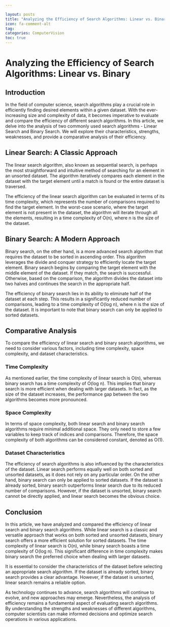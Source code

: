 ```yaml
---

layout: posts
title: "Analyzing the Efficiency of Search Algorithms: Linear vs. Binary"
icon: fa-comment-alt
tag:      
categories: ComputerVision
toc: true
---
```




# Analyzing the Efficiency of Search Algorithms: Linear vs. Binary

## Introduction

In the field of computer science, search algorithms play a crucial role in efficiently finding desired elements within a given dataset. With the ever-increasing size and complexity of data, it becomes imperative to evaluate and compare the efficiency of different search algorithms. In this article, we delve into the analysis of two commonly used search algorithms - Linear Search and Binary Search. We will explore their characteristics, strengths, weaknesses, and provide a comparative analysis of their efficiency.

## Linear Search: A Classic Approach

The linear search algorithm, also known as sequential search, is perhaps the most straightforward and intuitive method of searching for an element in an unsorted dataset. The algorithm iteratively compares each element in the dataset with the target element until a match is found or the entire dataset is traversed.

The efficiency of the linear search algorithm can be evaluated in terms of its time complexity, which represents the number of comparisons required to find the target element. In the worst-case scenario, where the target element is not present in the dataset, the algorithm will iterate through all the elements, resulting in a time complexity of O(n), where n is the size of the dataset.

## Binary Search: A Modern Approach

Binary search, on the other hand, is a more advanced search algorithm that requires the dataset to be sorted in ascending order. This algorithm leverages the divide and conquer strategy to efficiently locate the target element. Binary search begins by comparing the target element with the middle element of the dataset. If they match, the search is successful. Otherwise, based on the comparison, the algorithm divides the dataset into two halves and continues the search in the appropriate half.

The efficiency of binary search lies in its ability to eliminate half of the dataset at each step. This results in a significantly reduced number of comparisons, leading to a time complexity of O(log n), where n is the size of the dataset. It is important to note that binary search can only be applied to sorted datasets.

## Comparative Analysis

To compare the efficiency of linear search and binary search algorithms, we need to consider various factors, including time complexity, space complexity, and dataset characteristics.

### Time Complexity

As mentioned earlier, the time complexity of linear search is O(n), whereas binary search has a time complexity of O(log n). This implies that binary search is more efficient when dealing with larger datasets. In fact, as the size of the dataset increases, the performance gap between the two algorithms becomes more pronounced.

### Space Complexity

In terms of space complexity, both linear search and binary search algorithms require minimal additional space. They only need to store a few variables to keep track of indices and comparisons. Therefore, the space complexity of both algorithms can be considered constant, denoted as O(1).

### Dataset Characteristics

The efficiency of search algorithms is also influenced by the characteristics of the dataset. Linear search performs equally well on both sorted and unsorted datasets, as it does not rely on any particular order. On the other hand, binary search can only be applied to sorted datasets. If the dataset is already sorted, binary search outperforms linear search due to its reduced number of comparisons. However, if the dataset is unsorted, binary search cannot be directly applied, and linear search becomes the obvious choice.

## Conclusion

In this article, we have analyzed and compared the efficiency of linear search and binary search algorithms. While linear search is a classic and versatile approach that works on both sorted and unsorted datasets, binary search offers a more efficient solution for sorted datasets. The time complexity of linear search is O(n), while binary search boasts a time complexity of O(log n). This significant difference in time complexity makes binary search the preferred choice when dealing with larger datasets.

It is essential to consider the characteristics of the dataset before selecting an appropriate search algorithm. If the dataset is already sorted, binary search provides a clear advantage. However, if the dataset is unsorted, linear search remains a reliable option.

As technology continues to advance, search algorithms will continue to evolve, and new approaches may emerge. Nevertheless, the analysis of efficiency remains a fundamental aspect of evaluating search algorithms. By understanding the strengths and weaknesses of different algorithms, computer scientists can make informed decisions and optimize search operations in various applications.
